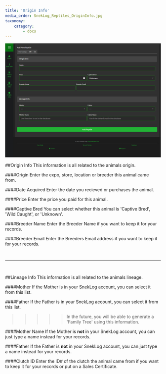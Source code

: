```yaml
---
title: 'Origin Info'
media_order: SnekLog_Reptiles_OriginInfo.jpg
taxonomy:
    category:
        - docs
---
```


![](SnekLog_Reptiles_OriginInfo.jpg)

##Origin Info
This information is all related to the animals origin.

####Origin
Enter the expo, store, location or breeder this animal came from.

####Date Acquired
Enter the date you recieved or purchases the animal.

####Price
Enter the price you paid for this animal.

####Captive Bred
You can select whether this animal is 'Captive Bred', 'Wild Caught', or 'Unknown'.

####Breeder Name
Enter the Breeder Name if you want to keep it for your records.

####Breeder Email
Enter the Breeders Email address if you want to keep it for your records.

&nbsp;

___

&nbsp;

##Lineage Info
This information is all related to the animals lineage.

####Mother
If the Mother is in your SnekLog account, you can select it from this list.

####Father
If the Father is in your SnekLog account, you can select it from this list.

>>>>> In the future, you will be able to generate a 'Family Tree' using this information.

####Mother Name
If the Mother is **not** in your SnekLog account, you can just type a name instead for your records.

####Father
If the Father is **not** in your SnekLog account, you can just type a name instead for your records.

####Clutch ID
Enter the ID# of the clutch the animal came from if you want to keep it for your records or put on a Sales Certificate.